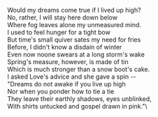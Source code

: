 Would my dreams come true if I lived up high?\
No, rather, I will stay here down below\
Where fog leaves alone my unmeasured mind.\
I used to feel hunger for a tight bow\
But time's small quiver sates my need for fries\
Before, I didn't know a disdain of winter\
Even now noone swears at a long storm's wake\
Spring's measure, however, is made of tin\
Which is much stronger than a snow boot's cake.\
I asked Love's advice and she gave a spin --\
"Dreams do not awake if you live up high\
Nor when you ponder how to tie a tie\
They leave their earthly shadows, eyes unblinked,\
With shirts untucked and gospel drawn in pink."\